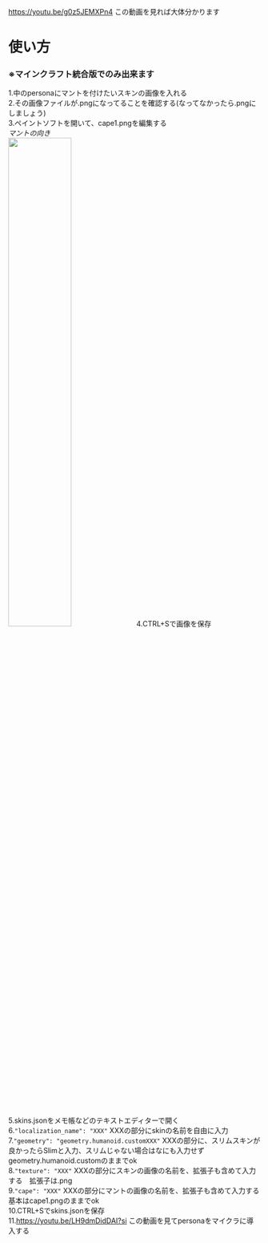 https://youtu.be/g0z5JEMXPn4
この動画を見れば大体分かります
# 使い方 #
### ※マインクラフト統合版でのみ出来ます ###  
1.中のpersonaにマントを付けたいスキンの画像を入れる  
2.その画像ファイルが.pngになってることを確認する(なってなかったら.pngにしましょう)  
3.ペイントソフトを開いて、cape1.pngを編集する  
_マントの向き_  
 <img src="{[画像URL](https://github.com/user-attachments/assets/d6706d07-c4d3-4fae-b967-11fb1dd7960f)}" width="50%" />
4.CTRL+Sで画像を保存  
5.skins.jsonをメモ帳などのテキストエディターで開く  
6.`"localization_name": "XXX"` XXXの部分にskinの名前を自由に入力  
7.`"geometry": "geometry.humanoid.customXXX"` XXXの部分に、スリムスキンが良かったらSlimと入力、スリムじゃない場合はなにも入力せずgeometry.humanoid.customのままでok  
8.`"texture": "XXX"` XXXの部分にスキンの画像の名前を、拡張子も含めて入力する　拡張子は.png  
9.`"cape": "XXX"` XXXの部分にマントの画像の名前を、拡張子も含めて入力する　基本はcape1.pngのままでok  
10.CTRL+Sでskins.jsonを保存  
11.https://youtu.be/LH9dmDidDAI?si この動画を見てpersonaをマイクラに導入する
